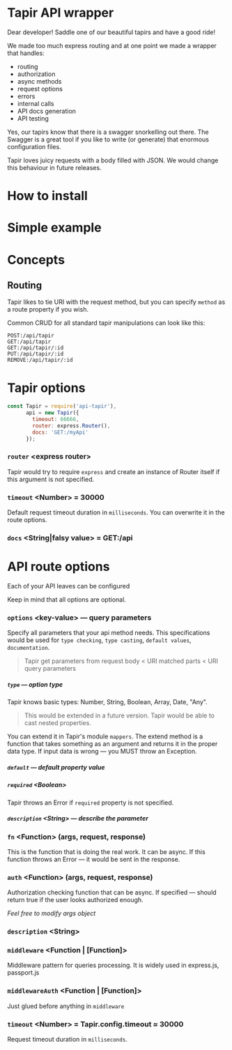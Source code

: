 # Tapir API wrapper

Dear developer! Saddle one of our beautiful tapirs and have a good ride!

We made too much express routing and at one point we made a wrapper that handles:
 * routing
 * authorization
 * async methods
 * request options
 * errors
 * internal calls
 * API docs generation
 * API testing
 
 Yes, our tapirs know that there is a swagger snorkelling out there. The Swagger is a great tool if you like to write (or generate) that enormous configuration files.
 
 Tapir loves juicy requests with a body filled with JSON. We would change this behaviour in future releases.
 
 # How to install
 
 # Simple example

 
 # Concepts
 
 ## Routing
 
 Tapir likes to tie URI with the request method, but you can specify `method` as a route property if you wish.
 
 Common CRUD for all standard tapir manipulations can look like this:
 ```
 POST:/api/tapir
 GET:/api/tapir
 GET:/api/tapir/:id
 PUT:/api/tapir/:id
 REMOVE:/api/tapir/:id
```

# Tapir options

```js
const Tapir = require('api-tapir'),
      api = new Tapir({
        timeout: 66666,
        router: express.Router(),
        docs: 'GET:/myApi'
      });
```

### `router` \<express router\>
Tapir would try to require `express` and create an instance of Router itself if this argument is not specified.

### `timeout` \<Number\> = 30000 
Default request timeout duration in `milliseconds`. You can overwrite it in the route options. 

### `docs` \<String|falsy value\> = GET:/api


# API route options 

Each of your API leaves can be configured

Keep in mind that all options are optional.

### `options` \<key-value\> — query parameters
Specify all parameters that your api method needs. This specifications would be used for `type checking`, `type casting`, `default values`, `documentation`.

> Tapir get parameters from request body < URI matched parts < URI query parameters  

##### `type` — option type
Tapir knows basic types: Number, String, Boolean, Array, Date, "Any".
> This would be extended in a future version. Tapir would be able to cast nested properties.

You can extend it in Tapir's module `mappers`.
The extend method is a function that takes something as an argument and returns it in the proper data type. If input data is wrong — you MUST throw an Exception.

##### `default` — default property value 
##### `required` \<Boolean\>
Tapir throws an Error if `required` property is not specified. 

##### `description` \<String\> — describe the parameter  



### `fn` \<Function\> (args, request, response)
This is the function that is doing the real work. It can be async.
If this function throws an Error — it would be sent in the response. 

### `auth` \<Function\> (args, request, response)
Authorization checking function that can be async. If specified — should return true if the user looks authorized enough.

_Feel free to modify args object_

### `description` \<String\>


### `middleware` \<Function | [Function]\> 
Middleware pattern for queries processing. It is widely used in express.js, passport.js 

### `middlewareAuth` \<Function | [Function]\>
Just glued before anything in `middleware`

### `timeout` \<Number\> = Tapir.config.timeout ≈ 30000
Request timeout duration in `milliseconds`. 
